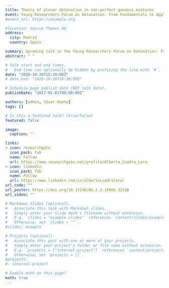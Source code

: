 ```yaml
---
title: Theory of planar detonation in non-perfect gaseous mixtures
event: Young Researchers Forum on Detonation: From Fundamentals to Applications (Season 1 in Fall 2020)
#event_url: https://example.org

#location: Source Themes HQ
address:
  city: Madrid
  country: Spain

summary: Upcoming talk in the Young Researchers Forum on Detonation: From Fundamentals to Applications (Season 1 in Fall 2020)
abstract: " "

# Talk start and end times.
#   End time can optionally be hidden by prefixing the line with `#`.
date: "2020-10-20T15:30:00Z"
# date_end: "2020-10-20T16:30:00Z"

# Schedule page publish date (NOT talk date).
publishDate: "2017-01-01T00:00:00Z"

authors: [admin, César Huete]
tags: []

# Is this a featured talk? (true/false)
featured: false

image:
  caption: ''

links:
- icon: researchgate
  icon_pack: fab
  name: Follow
  url: https://www.researchgate.net/profile/Alberto_Cuadra_Lara
- icon: linkedin
  icon_pack: fab
  name: Follow
  url: https://www.linkedin.com/in/albertocuadralara/
url_code: ""
url_poster: https://doi.org/10.13140/RG.2.2.16966.32328
url_video: ""

# Markdown Slides (optional).
#   Associate this talk with Markdown slides.
#   Simply enter your slide deck's filename without extension.
#   E.g. `slides = "example-slides"` references `content/slides/example-slides.md`.
#   Otherwise, set `slides = ""`.
#slides: example

# Projects (optional).
#   Associate this post with one or more of your projects.
#   Simply enter your project's folder or file name without extension.
#   E.g. `projects = ["internal-project"]` references `content/project/deep-learning/index.md`.
#   Otherwise, set `projects = []`.
#projects:
#- internal-project

# Enable math on this page?
math: true
---
```

